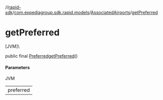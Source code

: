 //[rapid-sdk](../../../index.md)/[com.expediagroup.sdk.rapid.models](../index.md)/[AssociatedAirports](index.md)/[getPreferred](get-preferred.md)

# getPreferred

[JVM]\

public final [Preferred](../-preferred/index.md)[getPreferred](get-preferred.md)()

#### Parameters

JVM

| |
|---|
| preferred |
